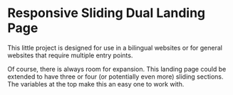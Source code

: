 # Responsive Sliding Dual Landing Page

This little project is designed for use in a bilingual websites or for general websites that require multiple entry points.

Of course, there is always room for expansion. This landing page could be extended to have three or four (or potentially even more) sliding sections. The variables at the top make this an easy one to work with.
